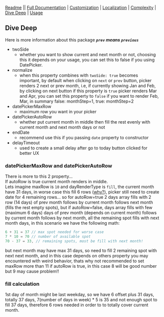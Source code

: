 [Readme](../README.md) || [Full Documentation](../docs/index.md) | [Customization](./customization.md) | [Localization](./localization.md) | [Complexity](./complexity.md) | [Dive Deep](./diveDeep.md) | [Usage](./usage.md)

## Dive Deep

Here is more information about this package
**_`prev` means `previous`_**

- twoSide
  - whether you want to show current and next month or not, choosing this it depends on your usage, you can set this to false if you using DatePicker.
- normalize
  - when this property combines with `twoSide: true` becomes important, by default when clicking on `next` or `prev` button, picker renders 2 next or prev month, i.e, if currently showing Jan and Feb, by clicking on next button if this property is `true` picker renders Mar and Apr, you can set this property to `false` if you want to render Feb, Mar, in summary false: monthStep=1, true: monthStep=2
- datePickerMaxRow
  - maximum row you want in your picker
- datePickerAutoRow
  - whether put current month in middle then fill the rest evenly with current month and next month days or not
- endDate
  - recommend use this if you passing `date` property to constructor
- delayTimeout
  - used to create a small delay after go to today button clicked for better UX

### datePickerMaxRow and datePickerAutoRow

There is more to this 2 property... <br>
If autoRow is true current month renders in middle. <br>
Lets imagine maxRow is `10` and dayRenderType is `fill`, the current month have 31 days, in worse case this fill 6 rows ([why?](#fill-calculation)), picker still need to create date for 4 remaining rows... so for autoRow=true 2 days array fills with 2 row (14 days) of prev month follows by current month follows next month (fills the rest empty spots), but if autoRow=false, days array fills with few (maximum 6 days) days of prev month (depends on current month) follows by current month follows by next month, all the remaining spot fills with next month days, in this scenario we have the following math:

```js
6 + 31 = 37 // max spot needed for worse case
7 * 10 = 70 // number of available spot
70 - 37 = 33, // remaining spots, most be fill with next month!
```

but next month may have max 31 days, so need to fill 2 remaining spot with next next month, and in this case depends on others property you may encountered with weird behavior, thats why not recommended to set maxRow more than 11 if autoRow is true, in this case 8 will be good number but 9 may cause problem!!

### fill calculation

1st day of month might be last weekday, so we have 6 offset plus 31 days, totally 37 days, 7(number of days in week) \* 5 is 35 and not enough spot to fill 37 days, therefore 6 rows needed in order to to totally cover current month.
